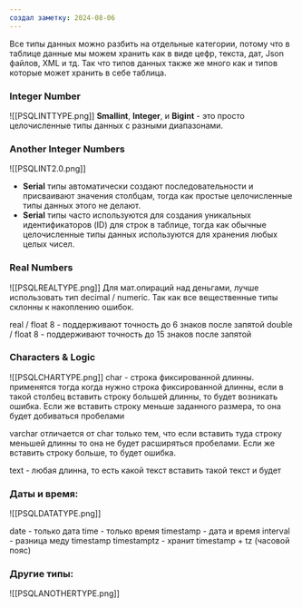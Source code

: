 ```yaml
---
создал заметку: 2024-08-06
---
```

Все типы данных можно разбить на отдельные категории, потому что в таблице данные мы можем хранить как в виде цефр, текста, дат, Json файлов, XML и тд. Так что типов данных также же много как и типов которые может хранить в себе таблица.

### Integer Number
![[PSQLINTTYPE.png]]
**Smallint**, **Integer**, и **Bigint** - это просто целочисленные типы данных с разными диапазонами.
### Another Integer Numbers
![[PSQLINT2.0.png]]
-  **Serial** типы автоматически создают последовательности и присваивают значения столбцам, тогда как простые целочисленные типы данных этого не делают.
- **Serial** типы часто используются для создания уникальных идентификаторов (ID) для строк в таблице, тогда как обычные целочисленные типы данных используются для хранения любых целых чисел.

### Real Numbers 
![[PSQLREALTYPE.png]]
Для мат.опираций над деньгами, лучше использовать тип decimal / numeric. Так как все вещественные типы склонны к накоплению ошибок. 

real / float 8 - поддерживают точность до 6 знаков после запятой
double / float 8 - поддерживают точность до 15 знаков после запятой


### Characters & Logic
![[PSQLCHARTYPE.png]]
char - строка фиксированной длинны.
	применятся тогда когда нужно строка фиксированной длинны,
	если в такой столбец вставить строку большей длинны, то будет возникать ошибка. Если же вставить строку меньше заданного размера, то она будет добиваться пробелами

 varchar отличается от char только тем, что если вставить туда     строку меньшей длинны то она не будет расширяться пробелами. 
 Если же вставить строку больше, то будет ошибка.

text - любая длинна, то есть какой текст вставить такой текст и будет


### Даты и время: 
![[PSQLDATATYPE.png]]

date - только дата
time - только время
timestamp - дата и время
interval - разница меду timestamp
timestamptz - хранит timestamp + tz (часовой пояс)
 
### Другие типы: 

![[PSQLANOTHERTYPE.png]]